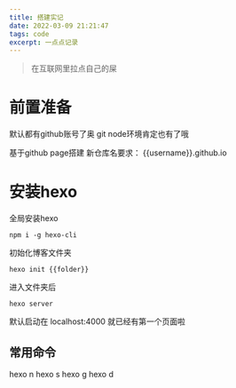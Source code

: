 ```yaml
---
title: 搭建实记
date: 2022-03-09 21:21:47
tags: code
excerpt: 一点点记录
---
```

> 在互联网里拉点自己的屎

# 前置准备
默认都有github账号了奥
git node环境肯定也有了哦

基于github page搭建
新仓库名要求： {{username}}.github.io
# 安装hexo
全局安装hexo
```
npm i -g hexo-cli
```
初始化博客文件夹
```
hexo init {{folder}}
```
进入文件夹后
```
hexo server
```
默认启动在 localhost:4000 就已经有第一个页面啦


## 常用命令
hexo n
hexo s
hexo g
hexo d